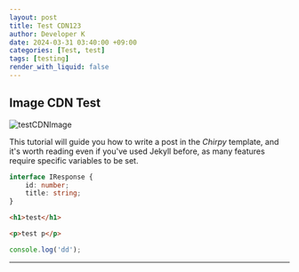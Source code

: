 ```yaml
---
layout: post
title: Test CDN123
author: Developer K
date: 2024-03-31 03:40:00 +09:00
categories: [Test, test]
tags: [testing]
render_with_liquid: false
---
```


## Image CDN Test

![testCDNImage](blog/main_business_img4.webp)

This tutorial will guide you how to write a post in the _Chirpy_ template, and it's worth reading even if you've used Jekyll before, as many features require specific variables to be set.

```typescript
interface IResponse {
    id: number;
    title: string;
}
```

```html
<h1>test</h1>
```


```html
<p>test p</p>
```

```javascript
console.log('dd');
```
---
